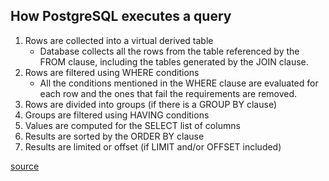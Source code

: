 ## How PostgreSQL executes a query

1. Rows are collected into a virtual derived table
   * Database collects all the rows from the table referenced by the FROM clause, including the tables generated by the JOIN clause.
2. Rows are filtered using WHERE conditions
   * All the conditions mentioned in the WHERE clause are evaluated for each row and the ones that fail the requirements are removed.
3. Rows are divided into groups (if there is a GROUP BY clause)
4. Groups are filtered using HAVING conditions
5. Values are computed for the SELECT list of columns
6. Results are sorted by the ORDER BY clause
7. Results are limited or offset (if LIMIT and/or OFFSET included)

[source](https://launchschool.com/lessons/a1779fd2/assignments/f4b7a9dc)

